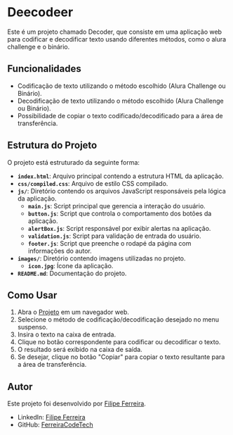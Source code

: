 # Deecodeer

Este é um projeto chamado Decoder, que consiste em uma aplicação web para codificar e decodificar texto usando diferentes métodos, como o alura challenge e o binário.

## Funcionalidades

- Codificação de texto utilizando o método escolhido (Alura Challenge ou Binário).
- Decodificação de texto utilizando o método escolhido (Alura Challenge ou Binário).
- Possibilidade de copiar o texto codificado/decodificado para a área de transferência.

## Estrutura do Projeto

O projeto está estruturado da seguinte forma:

- **`index.html`**: Arquivo principal contendo a estrutura HTML da aplicação.
- **`css/compiled.css`**: Arquivo de estilo CSS compilado.
- **`js/`**: Diretório contendo os arquivos JavaScript responsáveis pela lógica da aplicação.
  - **`main.js`**: Script principal que gerencia a interação do usuário.
  - **`button.js`**: Script que controla o comportamento dos botões da aplicação.
  - **`alertBox.js`**: Script responsável por exibir alertas na aplicação.
  - **`validation.js`**: Script para validação de entrada do usuário.
  - **`footer.js`**: Script que preenche o rodapé da página com informações do autor.
- **`images/`**: Diretório contendo imagens utilizadas no projeto.
  - **`icon.jpg`**: Ícone da aplicação.
- **`README.md`**: Documentação do projeto.

## Como Usar

1. Abra o [Projeto](https://ferreiracodetech.github.io/decodificador_de_textos/) em um navegador web.
2. Selecione o método de codificação/decodificação desejado no menu suspenso.
3. Insira o texto na caixa de entrada.
4. Clique no botão correspondente para codificar ou decodificar o texto.
5. O resultado será exibido na caixa de saída.
6. Se desejar, clique no botão "Copiar" para copiar o texto resultante para a área de transferência.

## Autor

Este projeto foi desenvolvido por [Filipe Ferreira](https://www.linkedin.com/in/filipeferreira20/).

- LinkedIn: [Filipe Ferreira](https://www.linkedin.com/in/filipeferreira20/)
- GitHub: [FerreiraCodeTech](https://github.com/FerreiraCodeTech)
